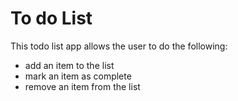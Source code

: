# To do List

This todo list app allows the user to do the following:

* add an item to the list
* mark an item as complete
* remove an item from the list